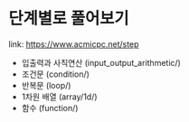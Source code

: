 # 단계별로 풀어보기
link: https://www.acmicpc.net/step

- 입출력과 사칙연산 (input_output_arithmetic/)
- 조건문 (condition/)
- 반복문 (loop/)
- 1차원 배열 (array/1d/)
- 함수 (function/)